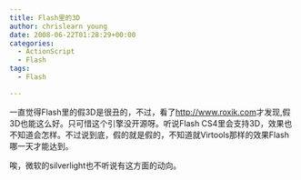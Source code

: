```yaml
---
title: Flash里的3D
author: chrislearn young
date: 2008-06-22T01:28:29+00:00
categories:
  - ActionScript
  - Flash
tags:
  - Flash

---
```

一直觉得Flash里的假3D是很丑的，不过，看了<http://www.roxik.com>才发现,假3D也能这么好。只可惜这个引擎没开源呀。听说Flash CS4里会支持3D，效果也不知道会怎样。不过说到底，假的就是假的，不知道就Virtools那样的效果Flash哪一天才能达到。

<!--more-->
唉，微软的silverlight也不听说有这方面的动向。